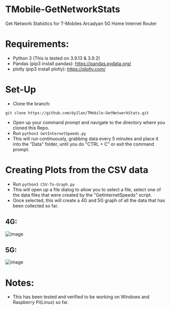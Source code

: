 # TMobile-GetNetworkStats
Get Network Statistics for T-Mobiles Arcadyan 5G Home Internet Router

# Requirements:
- Python 3 (This is tested on 3.9.13 & 3.9.2)
- Pandas (pip3 install pandas): https://pandas.pydata.org/
- plotly (pip3 install plotly): https://plotly.com/

# Set-Up

- Clone the branch:

```
git clone https://github.com/dy1lan/TMobile-GetNetworkStats.git
```
- Open up your command prompt and navigate to the directory where you cloned this Repo.
- Run `python3 GetInternetSpeeds.py`
- This will run continuously, grabbing data every 5 minutes and place it into the "Data" folder, until you do "CTRL + C" or exit the command prompt.

# Creating Plots from the CSV data

- Run  `python3 CSV-To-Graph.py`
- This will open up a file dialog to allow you to select a file, select one of the data files that were created by the "GetInternetSpeeds" script.
- Once selected, this will create a 4G and 5G graph of all the data that has been collected so far.

## 4G:
![image](https://user-images.githubusercontent.com/22224999/170891071-03f7609d-b947-47da-b3c5-9e6b798cb843.png)

## 5G: 
![image](https://user-images.githubusercontent.com/22224999/170891091-ecea98d8-4231-4e30-a35c-0908b4eaa145.png)


# Notes:
- This has been tested and verified to be working on Windows and Raspberry Pi(Linux) so far.
